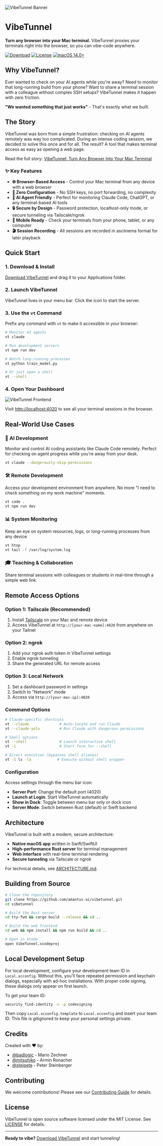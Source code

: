 ![VibeTunnel Banner](assets/banner.png)

# VibeTunnel

**Turn any browser into your Mac terminal.** VibeTunnel proxies your terminals right into the browser, so you can vibe-code anywhere. 

[![Download](https://img.shields.io/badge/Download-macOS-blue)](https://github.com/amantus-ai/vibetunnel/releases/latest)
[![License](https://img.shields.io/badge/License-MIT-green)](LICENSE)
[![macOS 14.0+](https://img.shields.io/badge/macOS-14.0+-red)](https://www.apple.com/macos/)

## Why VibeTunnel?

Ever wanted to check on your AI agents while you're away? Need to monitor that long-running build from your phone? Want to share a terminal session with a colleague without complex SSH setups? VibeTunnel makes it happen with zero friction.

**"We wanted something that just works"** - That's exactly what we built.

## The Story

VibeTunnel was born from a simple frustration: checking on AI agents remotely was way too complicated. During an intense coding session, we decided to solve this once and for all. The result? A tool that makes terminal access as easy as opening a web page.

Read the full story: [VibeTunnel: Turn Any Browser Into Your Mac Terminal](https://steipete.me/posts/2025/vibetunnel-turn-any-browser-into-your-mac-terminal)

### ✨ Key Features

- **🌐 Browser-Based Access** - Control your Mac terminal from any device with a web browser
- **🚀 Zero Configuration** - No SSH keys, no port forwarding, no complexity
- **🤖 AI Agent Friendly** - Perfect for monitoring Claude Code, ChatGPT, or any terminal-based AI tools
- **🔒 Secure by Design** - Password protection, localhost-only mode, or secure tunneling via Tailscale/ngrok
- **📱 Mobile Ready** - Check your terminals from your phone, tablet, or any computer
- **🎬 Session Recording** - All sessions are recorded in asciinema format for later playback

## Quick Start

### 1. Download & Install

[Download VibeTunnel](https://github.com/amantus-ai/vibetunnel/releases/latest) and drag it to your Applications folder.

### 2. Launch VibeTunnel

VibeTunnel lives in your menu bar. Click the icon to start the server.

### 3. Use the `vt` Command

Prefix any command with `vt` to make it accessible in your browser:
```bash
# Monitor AI agents
vt claude

# Run development servers
vt npm run dev

# Watch long-running processes
vt python train_model.py

# Or just open a shell
vt --shell
```

### 4. Open Your Dashboard

![VibeTunnel Frontend](assets/frontend.png)

Visit [http://localhost:4020](http://localhost:4020) to see all your terminal sessions in the browser.

## Real-World Use Cases

### 🤖 AI Development
Monitor and control AI coding assistants like Claude Code remotely. Perfect for checking on agent progress while you're away from your desk.

```bash
vt claude --dangerously-skip-permissions
```

### 🛠️ Remote Development
Access your development environment from anywhere. No more "I need to check something on my work machine" moments.

```bash
vt code .
vt npm run dev
```

### 📊 System Monitoring
Keep an eye on system resources, logs, or long-running processes from any device.

```bash
vt htop
vt tail -f /var/log/system.log
```

### 🎓 Teaching & Collaboration
Share terminal sessions with colleagues or students in real-time through a simple web link.

## Remote Access Options

### Option 1: Tailscale (Recommended)
1. Install [Tailscale](https://tailscale.com) on your Mac and remote device
2. Access VibeTunnel at `http://[your-mac-name]:4020` from anywhere on your Tailnet

### Option 2: ngrok
1. Add your ngrok auth token in VibeTunnel settings
2. Enable ngrok tunneling
3. Share the generated URL for remote access

### Option 3: Local Network
1. Set a dashboard password in settings
2. Switch to "Network" mode
3. Access via `http://[your-mac-ip]:4020`

### Command Options

```bash
# Claude-specific shortcuts
vt --claude              # Auto-locate and run Claude
vt --claude-yolo         # Run Claude with dangerous permissions

# Shell options
vt --shell               # Launch interactive shell
vt -i                    # Short form for --shell

# Direct execution (bypasses shell aliases)
vt -S ls -la            # Execute without shell wrapper
```

### Configuration

Access settings through the menu bar icon:
- **Server Port**: Change the default port (4020)
- **Launch at Login**: Start VibeTunnel automatically
- **Show in Dock**: Toggle between menu bar only or dock icon
- **Server Mode**: Switch between Rust (default) or Swift backend

## Architecture

VibeTunnel is built with a modern, secure architecture:
- **Native macOS app** written in Swift/SwiftUI
- **High-performance Rust server** for terminal management
- **Web interface** with real-time terminal rendering
- **Secure tunneling** via Tailscale or ngrok

For technical details, see [ARCHITECTURE.md](docs/ARCHITECTURE.md).

## Building from Source

```bash
# Clone the repository
git clone https://github.com/amantus-ai/vibetunnel.git
cd vibetunnel

# Build the Rust server
cd tty-fwd && cargo build --release && cd ..

# Build the web frontend
cd web && npm install && npm run build && cd ..

# Open in Xcode
open VibeTunnel.xcodeproj
```

## Local Development Setup

For local development, configure your development team ID in `Local.xcconfig`. Without this, you'll face repeated permission and keychain dialogs, especially with ad-hoc installations. With proper code signing, these dialogs only appear on first launch.

To get your team ID:
```bash
security find-identity -v -p codesigning
```

Then copy `Local.xcconfig.template` to `Local.xcconfig` and insert your team ID. This file is gitignored to keep your personal settings private.

## Credits

Created with ❤️ by:
- [@badlogic](https://mariozechner.at/) - Mario Zechner
- [@mitsuhiko](https://lucumr.pocoo.org/) - Armin Ronacher  
- [@steipete](https://steipete.com/) - Peter Steinberger

## Contributing

We welcome contributions! Please see our [Contributing Guide](CONTRIBUTING.md) for details.

## License

VibeTunnel is open source software licensed under the MIT License. See [LICENSE](LICENSE) for details.

---

**Ready to vibe?** [Download VibeTunnel](https://github.com/amantus-ai/vibetunnel/releases/latest) and start tunneling!
